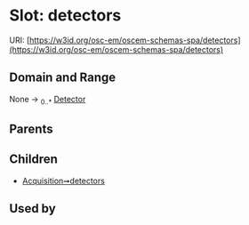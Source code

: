 
# Slot: detectors



URI: [https://w3id.org/osc-em/oscem-schemas-spa/detectors](https://w3id.org/osc-em/oscem-schemas-spa/detectors)


## Domain and Range

None &#8594;  <sub>0..\*</sub> [Detector](Detector.md)

## Parents


## Children

 *  [Acquisition➞detectors](Acquisition_detectors.md)

## Used by


